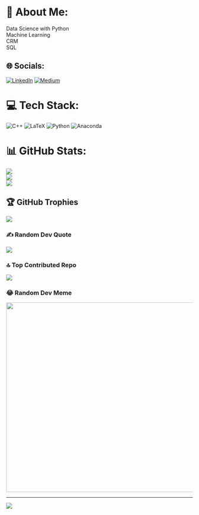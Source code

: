# 💫 About Me:
Data Science with Python<br>Machine Learning<br>CRM <br>SQL 


## 🌐 Socials:
[![LinkedIn](https://img.shields.io/badge/LinkedIn-%230077B5.svg?logo=linkedin&logoColor=white)](https://linkedin.com/in/https://www.linkedin.com/in/z%C3%BCbeyde-er-b0285217b) [![Medium](https://img.shields.io/badge/Medium-12100E?logo=medium&logoColor=white)](https://medium.com/@https://medium.com/@zubeyde.physics) 

# 💻 Tech Stack:
![C++](https://img.shields.io/badge/c++-%2300599C.svg?style=plastic&logo=c%2B%2B&logoColor=white) ![LaTeX](https://img.shields.io/badge/latex-%23008080.svg?style=plastic&logo=latex&logoColor=white) ![Python](https://img.shields.io/badge/python-3670A0?style=plastic&logo=python&logoColor=ffdd54) ![Anaconda](https://img.shields.io/badge/Anaconda-%2344A833.svg?style=plastic&logo=anaconda&logoColor=white)
# 📊 GitHub Stats:
![](https://github-readme-stats.vercel.app/api?username=ZubeydEr&theme=dark&hide_border=false&include_all_commits=false&count_private=false)<br/>
![](https://github-readme-streak-stats.herokuapp.com/?user=ZubeydEr&theme=dark&hide_border=false)<br/>
![](https://github-readme-stats.vercel.app/api/top-langs/?username=ZubeydEr&theme=dark&hide_border=false&include_all_commits=false&count_private=false&layout=compact)

## 🏆 GitHub Trophies
![](https://github-profile-trophy.vercel.app/?username=ZubeydEr&theme=dark&no-frame=true&no-bg=true&margin-w=4)

### ✍️ Random Dev Quote
![](https://quotes-github-readme.vercel.app/api?type=horizontal&theme=dark)

### 🔝 Top Contributed Repo
![](https://github-contributor-stats.vercel.app/api?username=ZubeydEr&limit=5&theme=dark&combine_all_yearly_contributions=true)

### 😂 Random Dev Meme
<img src="https://rm.up.railway.app/" width="512px"/>

---
[![](https://visitcount.itsvg.in/api?id=ZubeydEr&icon=2&color=3)](https://visitcount.itsvg.in)

<!-- Proudly created with GPRM ( https://gprm.itsvg.in ) -->
